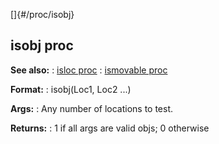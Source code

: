 []{#/proc/isobj}
  ## isobj proc
  **See also:**
  :   [isloc proc](ref/proc/isloc)
  :   [ismovable proc](ref/proc/ismovable)
  <!-- -->
  **Format:**
  :   isobj(Loc1, Loc2 \...)
  <!-- -->
  **Args:**
  :   Any number of locations to test.
  <!-- -->
  **Returns:**
  :   1 if all args are valid objs; 0 otherwise